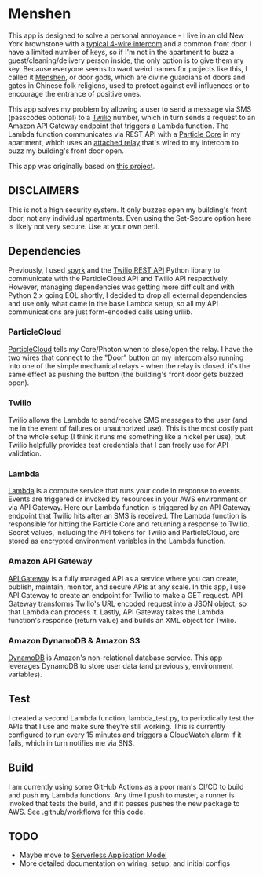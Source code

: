# Menshen  

This app is designed to solve a personal annoyance - I live in an old New York brownstone with a [typical 4-wire intercom](http://www.intercom-parts.com/IR204-Intercom.html) and a common front door. I have a limited number of keys, so if I'm not in the apartment to buzz a guest/cleaning/delivery person inside, the only option is to give them my key. Because everyone seems to want weird names for projects like this, I called it [Menshen](https://en.wikipedia.org/wiki/Menshen), or door gods, which are divine guardians of doors and gates in Chinese folk religions, used to protect against evil influences or to encourage the entrance of positive ones.

This app solves my problem by allowing a user to send a message via SMS (passcodes optional) to a [Twilio](https://www.twilio.com/) number, which in turn sends a request to an Amazon API Gateway endpoint that triggers a Lambda function. The Lambda function communicates via REST API with a [Particle Core](https://www.particle.io/) in my apartment, which uses an [attached relay](https://docs.particle.io/datasheets/particle-shields/#relay-shield) that's wired to my intercom to buzz my building's front door open.

This app was originally based on [this project](https://github.com/awslabs/lambda-apigateway-twilio-tutorial).  

## DISCLAIMERS
This is not a high security system. It only buzzes open my building's front door, not any individual apartments. Even using the Set-Secure option here is likely not very secure. Use at your own peril.

## Dependencies
Previously, I used [spyrk](https://github.com/Alidron/spyrk) and the [Twilio REST API](https://github.com/twilio/twilio-python/) Python library to communicate with the ParticleCloud API and Twilio API respectively. However, managing dependencies was getting more difficult and with Python 2.x going EOL shortly, I decided to drop all external dependencies and use only what came in the base Lambda setup, so all my API communications are just form-encoded calls using urllib.

### ParticleCloud
[ParticleCloud](https://docs.particle.io/reference/device-cloud/api/) tells my Core/Photon when to close/open the relay. I have the two wires that connect to the "Door" button on my intercom also running into one of the simple mechanical relays - when the relay is closed, it's the same effect as pushing the button (the building's front door gets buzzed open).

### Twilio
Twilio allows the Lambda to send/receive SMS messages to the user (and me in the event of failures or unauthorized use). This is the most costly part of the whole setup (I think it runs me something like a nickel per use), but Twilio helpfully provides test credentials that I can freely use for API validation.

### Lambda
[Lambda](https://aws.amazon.com/lambda/) is a compute service that runs your code in response to events. Events are triggered or invoked by resources in your AWS environment or via API Gateway. Here our Lambda function is triggered by an API Gateway endpoint that Twilio hits after an SMS is received. The Lambda function is responsible for hitting the Particle Core and returning a response to Twilio. Secret values, including the API tokens for Twilio and ParticleCloud, are stored as encrypted environment variables in the Lambda function.

### Amazon API Gateway
[API Gateway](https://aws.amazon.com/api-gateway/) is a fully managed API as a service where you can create, publish, maintain, monitor, and secure APIs at any scale. In this app, I use API Gateway to create an endpoint for Twilio to make a GET request. API Gateway transforms Twilio's URL encoded request into a JSON object, so that Lambda can process it. Lastly, API Gateway takes the Lambda function's response (return value) and builds an XML object for Twilio.

### Amazon DynamoDB & Amazon S3
[DynamoDB](https://aws.amazon.com/dynamodb/) is Amazon's non-relational database service. This app leverages DynamoDB to store user data (and previously, environment variables).

## Test
I created a second Lambda function, lambda_test.py, to periodically test the APIs that I use and make sure they're still working. This is currently configured to run every 15 minutes and triggers a CloudWatch alarm if it fails, which in turn notifies me via SNS.

## Build
I am currently using some GitHub Actions as a poor man's CI/CD to build and push my Lambda functions. Any time I push to master, a runner is invoked that tests the build, and if it passes pushes the new package to AWS. See .github/workflows for this code.

## TODO
+ Maybe move to [Serverless Application Model](https://github.com/awslabs/serverless-application-model)
+ More detailed documentation on wiring, setup, and initial configs
